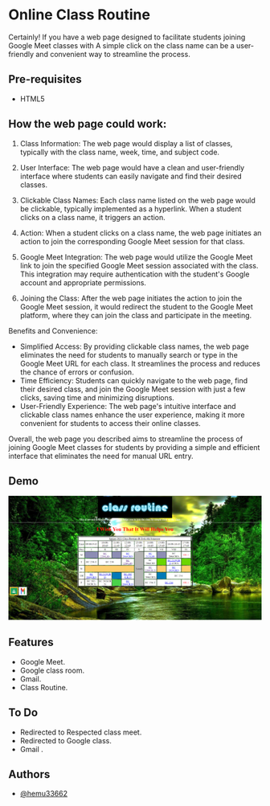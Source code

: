 Online Class Routine 
===================================
Certainly! If you have a web page designed to facilitate students joining Google Meet classes with
A simple click on the class name can be a user-friendly and convenient way to streamline the process.


Pre-requisites
--------------

- HTML5
## How the web page could work:

1. Class Information: The web page would display a list of classes, typically with the class name, week, time, and subject code.

2. User Interface: The web page would have a clean and user-friendly interface where students can easily navigate and find their desired classes.

3. Clickable Class Names: Each class name listed on the web page would be clickable, typically implemented as a hyperlink. When a student clicks on a class name, it triggers an action.

4. Action: When a student clicks on a class name, the web page initiates an action to join the corresponding Google Meet session for that class.

5. Google Meet Integration: The web page would utilize the Google Meet link to join the specified Google Meet session associated with the class. This integration may require authentication with the student's Google account and appropriate permissions.

6. Joining the Class: After the web page initiates the action to join the Google Meet session, it would redirect the student to the Google Meet platform, where they can join the class and participate in the meeting.

Benefits and Convenience:
- Simplified Access: By providing clickable class names, the web page eliminates the need for students to manually search or type in the Google Meet URL for each class. It streamlines the process and reduces the chance of errors or confusion.
- Time Efficiency: Students can quickly navigate to the web page, find their desired class, and join the Google Meet session with just a few clicks, saving time and minimizing disruptions.
- User-Friendly Experience: The web page's intuitive interface and clickable class names enhance the user experience, making it more convenient for students to access their online classes.

Overall, the web page you described aims to streamline the process of joining Google Meet classes for students by providing a simple and efficient interface that eliminates the need for manual URL entry.
## Demo

![How it Looks](CLass_demo.png)



## Features

- Google Meet.
- Google class room.
- Gmail.
- Class Routine.



## To Do

- Redirected to Respected class meet.
- Redirected to Google class.
- Gmail .

## Authors

- [@hemu33662](https://github.com/hemu33662)
